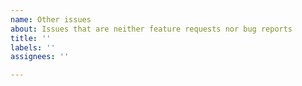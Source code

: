 ```yaml
---
name: Other issues
about: Issues that are neither feature requests nor bug reports
title: ''
labels: ''
assignees: ''

---
```



